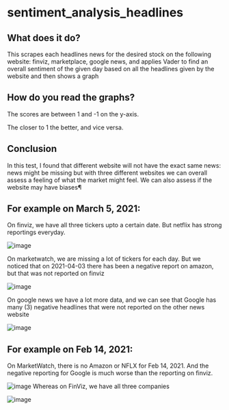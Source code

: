 # sentiment_analysis_headlines

## What does it do?
This scrapes each headlines news for the desired stock on the following website: finviz, marketplace, google news, and applies Vader to find an overall sentiment of the given day based on all the headlines given by the website and then shows a graph

## How do you read the graphs?
The scores are between 1 and -1 on the y-axis.

The closer to 1 the better, and vice versa.

## Conclusion 
In this test, I found that different website will not have the exact same news: news might be missing but with three different websites we can overall assess a feeling of what the market might feel. We can also assess if the website may have biases¶

## For example on March 5, 2021: 
On finviz, we have all three tickers upto a certain date. But netflix has strong reportings everyday.

![image](https://user-images.githubusercontent.com/25267825/113550224-bb166a80-95c0-11eb-99ce-81a6b5bab4d8.png)

On marketwatch, we are missing a lot of tickers for each day. But we noticed that on 2021-04-03 there has been a negative report on amazon, but that was not reported on finviz

![image](https://user-images.githubusercontent.com/25267825/113550417-0597e700-95c1-11eb-8ebf-b87b2e659207.png)

On google news we have a lot more data, and we can see that Google has many (3) negative headlines that were not reported on the other news website

![image](https://user-images.githubusercontent.com/25267825/113550498-26603c80-95c1-11eb-8124-0441bf7db360.png)


## For example on Feb 14, 2021: 
On MarketWatch, there is no Amazon or NFLX for Feb 14, 2021. And the negative reporting for Google is much worse than the reporting on finviz.

![image](https://user-images.githubusercontent.com/25267825/113550071-7559a200-95c0-11eb-847b-4eee8763fa41.png)
Whereas on FinViz, we have all three companies

![image](https://user-images.githubusercontent.com/25267825/113550091-80accd80-95c0-11eb-9d5d-af4c0aecd4e7.png)

